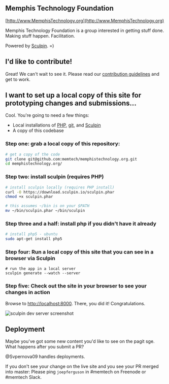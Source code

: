 ## Memphis Technology Foundation

[http://www.MemphisTechnology.org](http://www.MemphisTechnology.org)

Memphis Technology Foundation is a group interested in getting stuff done. Making stuff happen. Facilitation.

Powered by [Sculpin](http://sculpin.io). =)

## I'd like to contribute!
Great!  We can't wait to see it.  Please read our [contribution guidelines](CONTRIB.md) and get to work.

## I want to set up a local copy of this site for prototyping changes and submissions...
Cool.  You're going to need a few things:

- Local installations of [PHP](http://php.net/manual/en/install.php), [git](http://git-scm.com/book/en/v2/Getting-Started-Installing-Git), and [Sculpin](https://sculpin.io/getstarted/)
- A copy of this codebase

### Step one: grab a local copy of this repository:

```sh
# get a copy of the code
git clone git@github.com:memtech/memphistechnology.org.git
cd memphistechnology.org/
```

### Step two: install sculpin (requires PHP)

```sh
# install sculpin locally (requires PHP install)
curl -O https://download.sculpin.io/sculpin.phar
chmod +x sculpin.phar

# this assumes ~/bin is on your $PATH
mv ~/bin/sculpin.phar ~/bin/sculpin
```

### Step three and a half: install php if you didn't have it already
```sh
# install php5 - ubuntu
sudo apt-get install php5
```

### Step four: Run a local copy of this site that you can see in a browser via Sculpin
```
# run the app in a local server
sculpin generate --watch --server
```

### Step five:  Check out the site in your browser to see your changes in action

Browse to [http://localhost:8000](http://localhost:8000).  There, you did it!  Congratulations.

![sculpin dev server screenshot](http://i.imgur.com/ApwpH0H.png)

## Deployment

Maybe you've got some new content you'd like to see on the pagit sge.  What happens after you submit a PR?

@Svpernova09 handles deployments.

If you don't see your change on the live site and you see your PR merged into master: Please ping ```joepferguson``` in #memtech on Freenode or #memtech Slack.
